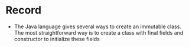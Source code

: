 # Record

- The Java language gives several ways to create an immutable class. The most straightforward way is to create a class with final fields and constructor to initialize these fields

